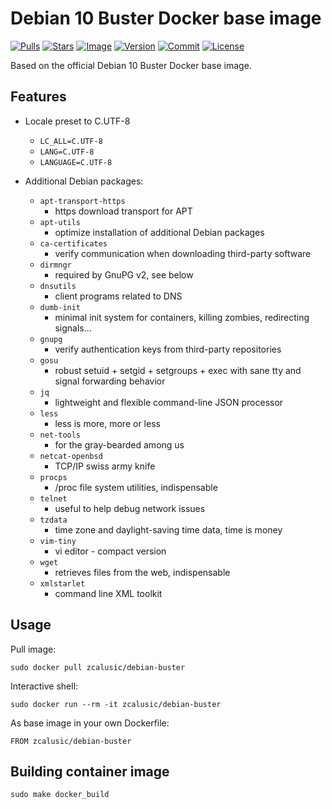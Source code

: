 # Debian 10 Buster Docker base image

[![Pulls](https://img.shields.io/docker/pulls/zcalusic/debian-buster.svg)](https://hub.docker.com/r/zcalusic/debian-buster/)
[![Stars](https://img.shields.io/docker/stars/zcalusic/debian-buster.svg)](https://hub.docker.com/r/zcalusic/debian-buster/)
[![Image](https://images.microbadger.com/badges/image/zcalusic/debian-buster.svg)](https://microbadger.com/images/zcalusic/debian-buster/)
[![Version](https://images.microbadger.com/badges/version/zcalusic/debian-buster.svg)](https://microbadger.com/images/zcalusic/debian-buster/)
[![Commit](https://images.microbadger.com/badges/commit/zcalusic/debian-buster.svg)](https://microbadger.com/images/zcalusic/debian-buster/)
[![License](https://images.microbadger.com/badges/license/zcalusic/debian-buster.svg)](https://microbadger.com/images/zcalusic/debian-buster/)

Based on the official Debian 10 Buster Docker base image.

## Features

* Locale preset to C.UTF-8
  * `LC_ALL=C.UTF-8`
  * `LANG=C.UTF-8`
  * `LANGUAGE=C.UTF-8`

* Additional Debian packages:
  * `apt-transport-https`
    * https download transport for APT
  * `apt-utils`
    * optimize installation of additional Debian packages
  * `ca-certificates`
    * verify communication when downloading third-party software
  * `dirmngr`
    * required by GnuPG v2, see below
  * `dnsutils`
    * client programs related to DNS
  * `dumb-init`
    * minimal init system for containers, killing zombies, redirecting signals...
  * `gnupg`
    * verify authentication keys from third-party repositories
  * `gosu`
    * robust setuid + setgid + setgroups + exec with sane tty and signal forwarding behavior
  * `jq`
    * lightweight and flexible command-line JSON processor
  * `less`
    * less is more, more or less
  * `net-tools`
    * for the gray-bearded among us
  * `netcat-openbsd`
    * TCP/IP swiss army knife
  * `procps`
    * /proc file system utilities, indispensable
  * `telnet`
    * useful to help debug network issues
  * `tzdata`
    * time zone and daylight-saving time data, time is money
  * `vim-tiny`
    * vi editor - compact version
  * `wget`
    * retrieves files from the web, indispensable
  * `xmlstarlet`
    * command line XML toolkit

## Usage

Pull image:

```
sudo docker pull zcalusic/debian-buster
```

Interactive shell:

```
sudo docker run --rm -it zcalusic/debian-buster
```

As base image in your own Dockerfile:

```
FROM zcalusic/debian-buster
```

## Building container image

```
sudo make docker_build
```

